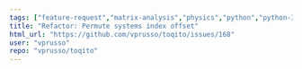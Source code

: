 ```yaml
---
tags: ["feature-request","matrix-analysis","physics","python","python-3","quantum","quantum-computing","quantum-information","refactor","unitaryHACK-2024","unitaryhack"]
title: "Refactor: Permute systems index offset"
html_url: "https://github.com/vprusso/toqito/issues/168"
user: "vprusso"
repo: "vprusso/toqito"
---
```


